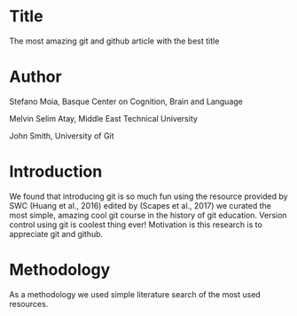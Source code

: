 # Title
The most amazing git  and github article with the best title
# Author
Stefano Moia, Basque Center on Cognition, Brain and Language

Melvin Selim Atay, Middle East Technical University

John Smith, University of Git
# Introduction
We found that introducing git is so much fun using the resource provided by SWC (Huang et al., 2016) edited by (Scapes et al., 2017) we curated the most simple, amazing cool git course in the history of git education.
Version control using git is coolest thing ever!
Motivation is this research is to appreciate git and github.

# Methodology
As a methodology we used simple literature search of the most used resources.
